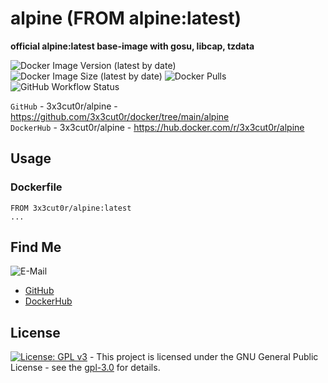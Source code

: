 # alpine (FROM alpine:latest)

**official alpine:latest base-image with gosu, libcap, tzdata**

![Docker Image Version (latest by date)](https://img.shields.io/docker/v/3x3cut0r/alpine)
![Docker Image Size (latest by date)](https://img.shields.io/docker/image-size/3x3cut0r/alpine)
![Docker Pulls](https://img.shields.io/docker/pulls/3x3cut0r/alpine)
![GitHub Workflow Status](https://img.shields.io/github/workflow/status/3x3cut0r/docker/build%20alpine)

`GitHub` - 3x3cut0r/alpine - https://github.com/3x3cut0r/docker/tree/main/alpine  
`DockerHub` - 3x3cut0r/alpine - https://hub.docker.com/r/3x3cut0r/alpine

## Usage

### Dockerfile

```shell
FROM 3x3cut0r/alpine:latest
...
```

## Find Me

![E-Mail](https://img.shields.io/badge/E--Mail-executor55%40gmx.de-red)

- [GitHub](https://github.com/3x3cut0r)
- [DockerHub](https://hub.docker.com/u/3x3cut0r)

## License

[![License: GPL v3](https://img.shields.io/badge/License-GPLv3-blue.svg)](https://www.gnu.org/licenses/gpl-3.0) - This project is licensed under the GNU General Public License - see the [gpl-3.0](https://www.gnu.org/licenses/gpl-3.0.en.html) for details.
